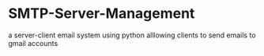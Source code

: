 # SMTP-Server-Management
a server-client email system using python alllowing clients to send emails to gmail accounts
